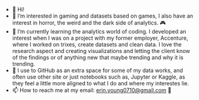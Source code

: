 - 👋 Hi!
- 👀 I’m interested in gaming and datasets based on games, I also have an interest in horror, the weird and the dark side of analytics. 🎮
- 🌱 I’m currently learning the analytics world of coding. I developed an interest when I was on a project with my former employer, Accenture, where I worked on trixes, create datasets and clean data. I love the research aspect and creating visualizations and letting the client know of the findings or of anything new that maybe trending and why it is trending.
- 💞️ I use to GitHub as an extra space for some of my data works, and often use other site or just notebooks such as, Jupyter or Kaggle, as they feel a little more aligned to what I do and where my interestes lie.
- 📫 How to reach me at my email: erin.young0710@gmail.com 🔮

<!---
FallenAngelDied/FallenAngelDied is a ✨ special ✨ repository because its `README.md` (this file) appears on your GitHub profile.
You can click the Preview link to take a look at your changes.
--->
